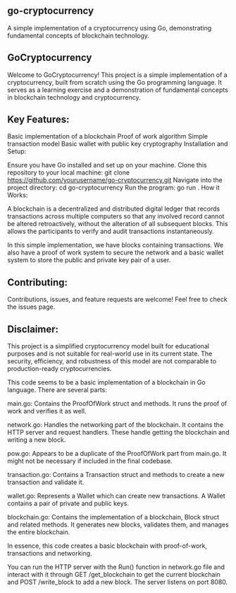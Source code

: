 ## go-cryptocurrency
A simple implementation of a cryptocurrency using Go, demonstrating fundamental concepts of blockchain technology.


## GoCryptocurrency
Welcome to GoCryptocurrency! This project is a simple implementation of a cryptocurrency, built from scratch using the Go programming language. It serves as a learning exercise and a demonstration of fundamental concepts in blockchain technology and cryptocurrency.

## Key Features:

Basic implementation of a blockchain
Proof of work algorithm
Simple transaction model
Basic wallet with public key cryptography
Installation and Setup:

Ensure you have Go installed and set up on your machine.
Clone this repository to your local machine: git clone https://github.com/yourusername/go-cryptocurrency.git
Navigate into the project directory: cd go-cryptocurrency
Run the program: go run .
How it Works:

A blockchain is a decentralized and distributed digital ledger that records transactions across multiple computers so that any involved record cannot be altered retroactively, without the alteration of all subsequent blocks. This allows the participants to verify and audit transactions instantaneously.

In this simple implementation, we have blocks containing transactions. We also have a proof of work system to secure the network and a basic wallet system to store the public and private key pair of a user.

## Contributing:

Contributions, issues, and feature requests are welcome! Feel free to check the issues page.

## Disclaimer:

This project is a simplified cryptocurrency model built for educational purposes and is not suitable for real-world use in its current state. The security, efficiency, and robustness of this model are not comparable to production-ready cryptocurrencies.


This code seems to be a basic implementation of a blockchain in Go language. There are several parts:

main.go: Contains the ProofOfWork struct and methods. It runs the proof of work and verifies it as well.

network.go: Handles the networking part of the blockchain. It contains the HTTP server and request handlers. These handle getting the blockchain and writing a new block.

pow.go: Appears to be a duplicate of the ProofOfWork part from main.go. It might not be necessary if included in the final codebase.

transaction.go: Contains a Transaction struct and methods to create a new transaction and validate it.

wallet.go: Represents a Wallet which can create new transactions. A Wallet contains a pair of private and public keys.

blockchain.go: Contains the implementation of a blockchain, Block struct and related methods. It generates new blocks, validates them, and manages the entire blockchain.

In essence, this code creates a basic blockchain with proof-of-work, transactions and networking.

You can run the HTTP server with the Run() function in network.go file and interact with it through GET /get_blockchain to get the current blockchain and POST /write_block to add a new block. The server listens on port 8080.




